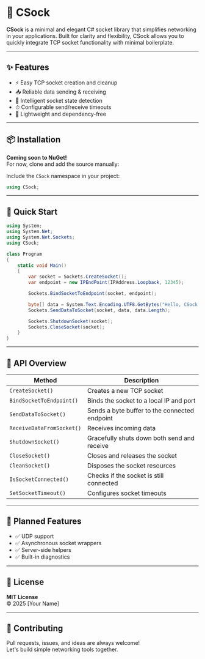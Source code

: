 # 🧩 CSock

**CSock** is a minimal and elegant C# socket library that simplifies networking in your applications. Built for clarity and flexibility, CSock allows you to quickly integrate TCP socket functionality with minimal boilerplate.

---

## ✨ Features

- ⚡ Easy TCP socket creation and cleanup
- 📥 Reliable data sending & receiving
- 🧠 Intelligent socket state detection
- ⏱ Configurable send/receive timeouts
- 🔌 Lightweight and dependency-free

---

## 📦 Installation

**Coming soon to NuGet!**  
For now, clone and add the source manually:


Include the `CSock` namespace in your project:

```csharp
using CSock;
```

---

## 🧪 Quick Start

```csharp
using System;
using System.Net;
using System.Net.Sockets;
using CSock;

class Program
{
    static void Main()
    {
        var socket = Sockets.CreateSocket();
        var endpoint = new IPEndPoint(IPAddress.Loopback, 12345);

        Sockets.BindSocketToEndpoint(socket, endpoint);

        byte[] data = System.Text.Encoding.UTF8.GetBytes("Hello, CSock!");
        Sockets.SendDataToSocket(socket, data, data.Length);

        Sockets.ShutdownSocket(socket);
        Sockets.CloseSocket(socket);
    }
}
```

---

## 🧰 API Overview

| Method                          | Description                                      |
|-------------------------------|--------------------------------------------------|
| `CreateSocket()`              | Creates a new TCP socket                        |
| `BindSocketToEndpoint()`      | Binds the socket to a local IP and port         |
| `SendDataToSocket()`          | Sends a byte buffer to the connected endpoint   |
| `ReceiveDataFromSocket()`     | Receives incoming data                          |
| `ShutdownSocket()`            | Gracefully shuts down both send and receive     |
| `CloseSocket()`               | Closes and releases the socket                  |
| `CleanSocket()`               | Disposes the socket resources                   |
| `IsSocketConnected()`         | Checks if the socket is still connected         |
| `SetSocketTimeout()`          | Configures socket timeouts                      |

---

## 🔮 Planned Features

- ✅ UDP support  
- ✅ Asynchronous socket wrappers  
- ✅ Server-side helpers  
- ✅ Built-in diagnostics

---

## 📝 License

**MIT License**  
© 2025 [Your Name]

---

## 🤝 Contributing

Pull requests, issues, and ideas are always welcome!  
Let's build simple networking tools together.
